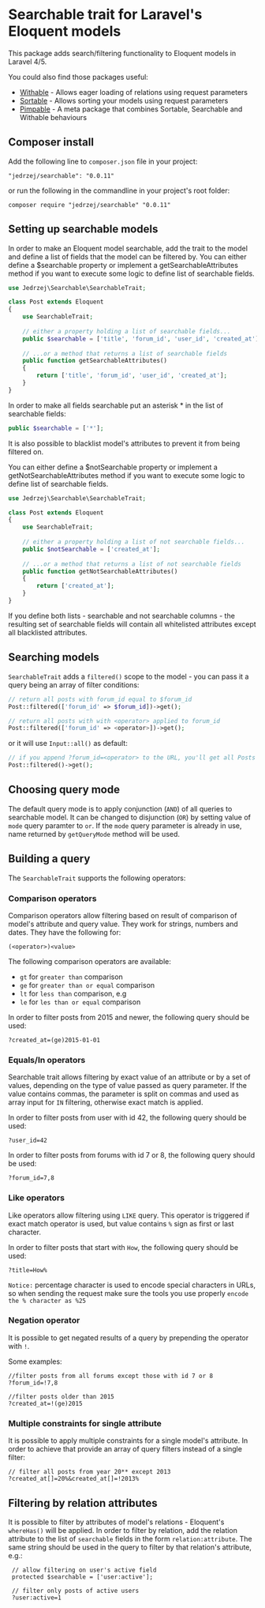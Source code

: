 # Searchable trait for Laravel's Eloquent models

This package adds search/filtering functionality to Eloquent models in Laravel 4/5.

You could also find those packages useful:

- [Withable](https://github.com/jedrzej/withable) - Allows eager loading of relations using request parameters
- [Sortable](https://github.com/jedrzej/sortable) - Allows sorting your models using request parameters
- [Pimpable](https://github.com/jedrzej/pimpable) - A meta package that combines Sortable, Searchable and Withable behaviours

## Composer install

Add the following line to `composer.json` file in your project:

    "jedrzej/searchable": "0.0.11"
	
or run the following in the commandline in your project's root folder:	

    composer require "jedrzej/searchable" "0.0.11"

## Setting up searchable models

In order to make an Eloquent model searchable, add the trait to the model and define a list of fields that the model can be filtered by.
You can either define a $searchable property or implement a getSearchableAttributes method if you want to execute some logic to define list of searchable fields.

```php
use Jedrzej\Searchable\SearchableTrait;

class Post extends Eloquent
{
	use SearchableTrait;
	
	// either a property holding a list of searchable fields...
	public $searchable = ['title', 'forum_id', 'user_id', 'created_at'];
	
	// ...or a method that returns a list of searchable fields
	public function getSearchableAttributes()
	{
	    return ['title', 'forum_id', 'user_id', 'created_at'];
	}
}
```

In order to make all fields searchable put an asterisk * in the list of searchable fields:

```php
public $searchable = ['*'];
```

It is also possible to blacklist model's attributes to prevent it from being filtered on.

You can either define a $notSearchable property or implement a getNotSearchableAttributes method if you want to execute some logic to define list of searchable fields.

```php
use Jedrzej\Searchable\SearchableTrait;

class Post extends Eloquent
{
	use SearchableTrait;
	
	// either a property holding a list of not searchable fields...
	public $notSearchable = ['created_at'];
	
	// ...or a method that returns a list of not searchable fields
	public function getNotSearchableAttributes()
	{
	    return ['created_at'];
	}
}
```

If you define both lists - searchable and not searchable columns - the resulting set of searchable fields will contain
all whitelisted attributes except all blacklisted attributes.

## Searching models

`SearchableTrait` adds a `filtered()` scope to the model - you can pass it a query being an array of filter conditions:

```php
// return all posts with forum_id equal to $forum_id
Post::filtered(['forum_id' => $forum_id])->get();

// return all posts with with <operator> applied to forum_id
Post::filtered(['forum_id' => <operator>])->get();
```

or it will use `Input::all()` as default:

```php  
// if you append ?forum_id=<operator> to the URL, you'll get all Posts with <operator> applied to forum_id
Post::filtered()->get();
````

## Choosing query mode
The default query mode is to apply conjunction (```AND```) of all queries to searchable model. It can be changed to disjunction (```OR```)
by setting value of `mode` query paramter to `or`. If the `mode` query parameter is already in use, name returned by `getQueryMode` method
will be used.
 
## Building a query

The `SearchableTrait` supports the following operators:
    
### Comparison operators
Comparison operators allow filtering based on result of comparison of model's attribute and query value. They work for strings, numbers and dates. They have the following for:
    
    (<operator>)<value>

The following comparison operators are available:

* `gt` for `greater than` comparison
* `ge` for `greater than or equal` comparison
* `lt` for `less than` comparison, e.g
* `le` for `les than or equal` comparison

In order to filter posts from 2015 and newer, the following query should be used:

    ?created_at=(ge)2015-01-01
    
### Equals/In operators
Searchable trait allows filtering by exact value of an attribute or by a set of values, depending on the type of value passed as query parameter. 
If the value contains commas, the parameter is split on commas and used as array input for `IN` filtering, otherwise exact match is applied.
    
In order to filter posts from user with id 42, the following query should be used:

    ?user_id=42
    
In order to filter posts from forums with id 7 or 8, the following query should be used:

    ?forum_id=7,8
    
### Like operators
Like operators allow filtering using `LIKE` query. This operator is triggered if exact match operator is used, but value contains `%` sign as first or last character.

In order to filter posts that start with `How`, the following query should be used:

    ?title=How%

```Notice:``` percentage character is used to encode special characters in URLs, so when sending the request make sure the tools
you use properly ```encode the % character as %25```
    
### Negation operator
It is possible to get negated results of a query by prepending the operator with `!`.
    
Some examples:
    
    //filter posts from all forums except those with id 7 or 8
    ?forum_id=!7,8
    
    //filter posts older than 2015
    ?created_at=!(ge)2015
    
### Multiple constraints for single attribute
It is possible to apply multiple constraints for a single model's attribute. 
In order to achieve that provide an array of query filters instead of a single filter:

    // filter all posts from year 20** except 2013
    ?created_at[]=20%&created_at[]=!2013%

## Filtering by relation attributes
It is possible to filter by attributes of model's relations - Eloquent's ```whereHas()``` will be applied. In order to filter
by relation, add the relation attribute to the list of ```searchable``` fields in the form ```relation:attribute```. The same string
should be used in the query to filter by that relation's attribute, e.g.:

     // allow filtering on user's active field
     protected $searchable = ['user:active'];
 
     // filter only posts of active users
     ?user:active=1
